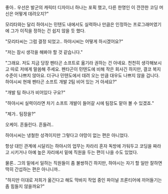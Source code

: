 좋아.. 우선은 발군의 캐릭터 디자이너 하나는 포획 했고, 다른 한명인 이 깐깐한 코딩 머신은 어떻게 데려오지?"

모리타와는 달리 하야시는 민텐도 내에서도 실력하나 만큼은 인정하는 프로그래머였기에 그가 이직을 정하는 건 쉽지 않을 듯 했다.

"모리타씨는 그럼 결정 되었고.. 하야시씨는 어떻게 하시겠어요?"

"저는 잠시 생각을 해봐야 할 것 같습니다."

"그래요. 저도 지금 당장 펜타곤 소프트로 옮기라 권하는 건 아녜요. 천천히 생각해보시고 따로 저에게 말씀해 주세요. 펜타곤이 민텐도에 비해 작은 회사긴 하지만, 결코 복지 수준이 나쁘지 않아요. 더구나 민텐도에서 데려 오는 만큼 대우도 나쁘지 않을 겁니다. 하야시씨 현재 펜타곤 소프트 개발 2팀 비어 있는 거 아세요?"

"개발 팀 하나가 비어있다 구요?"

"하야시씨 실력이라면 차기 소프트 개발이 들어갈 시에 팀장도 맡아 볼 수 있겠죠."

"제가.. 팀장을?"

오케이. 흔들린다. 흔들려.. 

하야시씨는 냉철한 성격이지만 그렇다고 야망이 없는 편은 아니었다.

항상 대인 관계에 시달리는 하야시의 업무는 차라리 혼자 독방에 가둬두고 코딩을 짜라고 시키거나 아예 높은 자리에서 밑에 직원을 두는 편이 나을 수도 있었다.

물론.. 그의 밑에서 일하는 직원들이 좀 불쌍하긴 하지만, 하야시는 자기 할 일만 잘하면 딱히 간섭하는 편은 아니니까..

"하지만 이대로 저희가 옮긴다고 해도 막바지 작업 중인 파이널 프론티어에 끼어들기는 좀 힘들지 않을까요?"